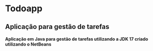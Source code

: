 # Todoapp
## Aplicação para gestão de tarefas ##
#### Aplicação em Java para gestão de tarefas utilizando a JDK 17 criado utilizando o NetBeans ####
